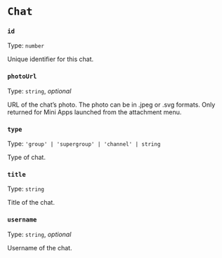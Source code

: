 # `Chat`

### `id`

Type: `number`

Unique identifier for this chat.

### `photoUrl`

Type: `string`, _optional_

URL of the chat’s photo. The photo can be in .jpeg or .svg formats.
Only returned for Mini Apps launched from the attachment menu.

### `type`

Type: `'group' | 'supergroup' | 'channel' | string`

Type of chat.

### `title`

Type: `string`

Title of the chat.

### `username`

Type: `string`, _optional_

Username of the chat.
